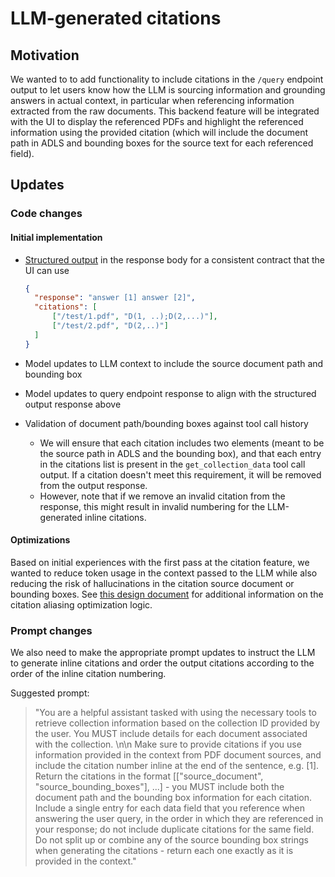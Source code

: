 # LLM-generated citations

## Motivation

We wanted to to add functionality to include citations in the `/query` endpoint output to let users know how the LLM is sourcing information and grounding answers in actual context, in particular when referencing information extracted from the raw documents.
This backend feature will be integrated with the UI to display the referenced PDFs and highlight the referenced information using the provided citation (which will include the document path in ADLS and bounding boxes for the source text for each referenced field).

## Updates

### Code changes

#### Initial implementation

- [Structured output](https://devblogs.microsoft.com/semantic-kernel/using-json-schema-for-structured-output-in-python-for-openai-models/) in the response body for a consistent contract that the UI can use
  
  ```json
  {
    "response": "answer [1] answer [2]",
    "citations": [
        ["/test/1.pdf", "D(1, ..);D(2,...)"],
        ["/test/2.pdf", "D(2,..)"]
    ]
  }
  ```

- Model updates to LLM context to include the source document path and bounding box
- Model updates to query endpoint response to align with the structured output response above
- Validation of document path/bounding boxes against tool call history
  - We will ensure that each citation includes two elements (meant to be the source path in ADLS and the bounding box), and that each entry in the citations list is present in the `get_collection_data` tool call output.
  If a citation doesn't meet this requirement, it will be removed from the output response.
  - However, note that if we remove an invalid citation from the response, this might result in invalid numbering for the LLM-generated inline citations.

#### Optimizations

Based on initial experiences with the first pass at the citation feature, we wanted to reduce token usage in the context passed to the LLM while also reducing the risk of hallucinations in the citation source document or bounding boxes.
See [this design document](../design/decisions/alias-names-vs-real-citation.md) for additional information on the citation aliasing optimization logic.

### Prompt changes

We also need to make the appropriate prompt updates to instruct the LLM to generate inline citations and order the output citations according to the order of the inline citation numbering.

Suggested prompt:

> "You are a helpful assistant tasked with using the necessary tools to retrieve collection information based on the collection ID provided by the user. You MUST include details for each document associated with the collection. \n\n Make sure to provide citations if you use information provided in the context from PDF document sources, and include the citation number inline at the end of the sentence, e.g. [1]. Return the citations in the format [[\"source_document\", \"source_bounding_boxes\"], ...] - you MUST include both the document path and the bounding box information for each citation. Include a single entry for each data field that you reference when answering the user query, in the order in which they are referenced in your response; do not include duplicate citations for the same field. Do not split up or combine any of the source bounding box strings when generating the citations - return each one exactly as it is provided in the context."
